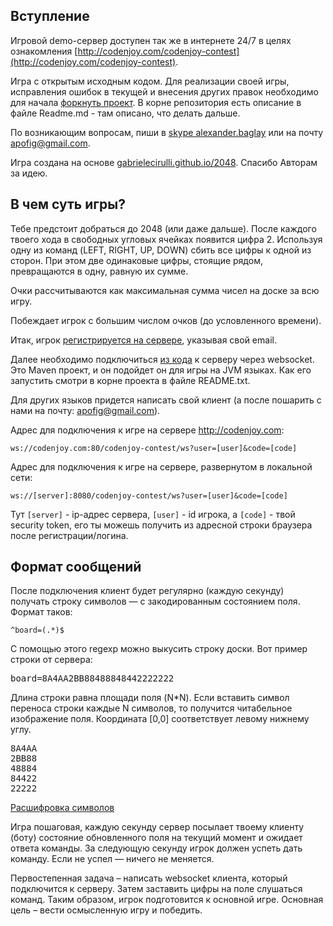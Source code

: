 <meta charset="UTF-8">

## Вступление

Игровой demo-сервер доступен так же в интернете 24/7 в целях 
ознакомления [http://codenjoy.com/codenjoy-contest](http://codenjoy.com/codenjoy-contest).

Игра с открытым исходным кодом. Для реализации своей игры, исправления
ошибок в текущей и внесения других правок необходимо для начала
[форкнуть проект](https://github.com/codenjoyme/codenjoy).
В корне репозитория есть описание в файле Readme.md - там описано, что делать дальше.

По возникающим вопросам, пиши в [skype alexander.baglay](skype:alexander.baglay)
или на почту [apofig@gmail.com](mailto:apofig@gmail.com).

Игра создана на основе
[gabrielecirulli.github.io/2048](http://gabrielecirulli.github.io/2048/). 
Спасибо Авторам за идею.

## В чем суть игры?

Тебе предстоит добраться до 2048 (или даже дальше). После каждого твоего
хода в свободных угловых ячейках появится цифра 2.
Используя одну из команд (LEFT, RIGHT, UP, DOWN) сбить все цифры к
одной из сторон. При этом две одинаковые цифры, стоящие рядом, превращаются
в одну, равную их сумме.

Очки рассчитываются как максимальная сумма чисел на доске за всю игру.

Побеждает игрок с большим числом очков (до условленного времени).

Итак, игрок [регистрируется на сервере](../../../register?gameName=a2048), 
указывая свой email.

Далее необходимо подключиться [из кода](../../../resources/a2048/user/clients.zip)
к серверу через websocket. Это Maven проект, и он подойдет он для игры на JVM языках.
Как его запустить смотри в корне проекта в файле README.txt.

Для других языков придется написать свой клиент (а после пошарить с 
нами на почту: [apofig@gmail.com](mailto:apofig@gmail.com)).

Адрес для подключения к игре на сервере http://codenjoy.com:

`ws://codenjoy.com:80/codenjoy-contest/ws?user=[user]&code=[code]`

Адрес для подключения к игре на сервере, развернутом в локальной сети:

`ws://[server]:8080/codenjoy-contest/ws?user=[user]&code=[code]`

Тут `[server]` - ip-адрес сервера, `[user]` - id игрока, a `[code]` -
твой security token, его ты можешь получить из адресной
строки браузера после регистрации/логина.

## Формат сообщений

После подключения клиент будет регулярно (каждую секунду) получать строку
символов — с закодированным состоянием поля. Формат таков:

`^board=(.*)$`

C помощью этого regexp можно выкусить строку доски. Вот пример строки от сервера:

<pre>board=8A4AA2BB88488848442222222</pre>

Длина строки равна площади поля (N*N). Если вставить символ переноса
строки каждые N символов, то получится читабельное изображение поля.
Координата [0,0] соответствует левому нижнему углу.

<pre>8A4AA
2BB88
48884
84422
22222</pre>

[Расшифровка символов](elements.md)

Игра пошаговая, каждую секунду сервер посылает твоему клиенту
(боту) состояние обновленного поля на текущий момент и ожидает
ответа команды. За следующую секунду игрок должен успеть
дать команду. Если не успел — ничего не меняется.

Первостепенная задача – написать websocket клиента, который подключится
к серверу. Затем заставить цифры на поле слушаться команд.
Таким образом, игрок подготовится к основной игре.
Основная цель – вести осмысленную игру и победить.